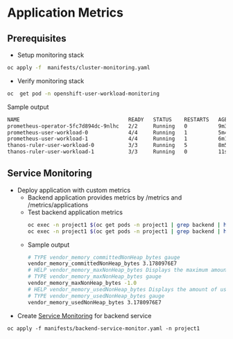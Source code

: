 # Application Metrics
## Prerequisites
- Setup monitoring stack
```bash
oc apply -f  manifests/cluster-monitoring.yaml
```
- Verify monitoring stack
```bash
oc  get pod -n openshift-user-workload-monitoring
```
Sample output
```bash
NAME                                   READY   STATUS    RESTARTS   AGE
prometheus-operator-5fc7d894dc-9nlhc   2/2     Running   0          9m3s
prometheus-user-workload-0             4/4     Running   1          5m45s
prometheus-user-workload-1             4/4     Running   1          6m1s
thanos-ruler-user-workload-0           3/3     Running   5          8m55s
thanos-ruler-user-workload-1           3/3     Running   0          11s
```
## Service Monitoring
- Deploy application with custom metrics
  - Backend application provides metrics by /metrics and /metrics/applications
  - Test backend application metrics
    ```bash
    oc exec -n project1 $(oc get pods -n project1 | grep backend | head -n 1 | awk '{print $1}') -- curl http://localhost:8080/metrics
    oc exec -n project1 $(oc get pods -n project1 | grep backend | head -n 1 | awk '{print $1}') -- curl http://localhost:8080/metrics/applications
    ```
  - Sample output
    ```bash
    # TYPE vendor_memory_committedNonHeap_bytes gauge
    vendor_memory_committedNonHeap_bytes 3.1780976E7
    # HELP vendor_memory_maxNonHeap_bytes Displays the maximum amount of used non-heap memory in bytes.
    # TYPE vendor_memory_maxNonHeap_bytes gauge
    vendor_memory_maxNonHeap_bytes -1.0
    # HELP vendor_memory_usedNonHeap_bytes Displays the amount of used non-heap memory in bytes.
    # TYPE vendor_memory_usedNonHeap_bytes gauge
    vendor_memory_usedNonHeap_bytes 3.1780976E7
    ```
- Create [Service Monitoring](manifests/backend-service-monitor.yaml) for backend service
```
oc apply -f manifests/backend-service-monitor.yaml -n project1
```
